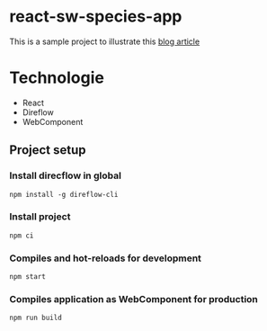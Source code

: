 # react-sw-species-app

This is a sample project to illustrate this [blog article](https://blog.ineat-group.com/2021/01/creer-une-application-micro-frontend-avec-vuejs/)

# Technologie

- React
- Direflow
- WebComponent

## Project setup

### Install direcflow in global

```
npm install -g direflow-cli
```

### Install project

```
npm ci
```

### Compiles and hot-reloads for development

```
npm start
```

### Compiles application as WebComponent for production

```
npm run build
```
